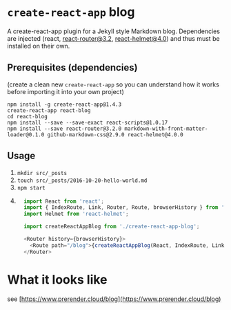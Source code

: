 # `create-react-app` blog

A create-react-app plugin for a Jekyll style Markdown blog. Dependencies are injected (react, react-router@3.2, react-helmet@4.0) and thus must be installed on their own.

## Prerequisites (dependencies)

(create a clean new `create-react-app` so you can understand how it works before importing it into your own project)

```
npm install -g create-react-app@1.4.3
create-react-app react-blog
cd react-blog
npm install --save --save-exact react-scripts@1.0.17
npm install --save react-router@3.2.0 markdown-with-front-matter-loader@0.1.0 github-markdown-css@2.9.0 react-helmet@4.0.0
```

## Usage

1.  `mkdir src/_posts`
2. `touch src/_posts/2016-10-20-hello-world.md`
3. `npm start`
4. ```javascript
     import React from 'react';
     import { IndexRoute, Link, Router, Route, browserHistory } from 'react-router';
     import Helmet from 'react-helmet';

     import createReactAppBlog from './create-react-app-blog';

     <Router history={browserHistory}>
       <Route path="/blog">{createReactAppBlog(React, IndexRoute, Link, Route, Helmet)}</Route>
     </Router>
     ```

# What it looks like

see [https://www.prerender.cloud/blog](https://www.prerender.cloud/blog)
